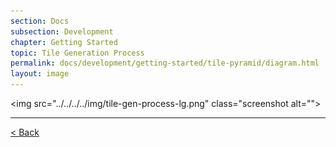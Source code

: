 ```yaml
---
section: Docs
subsection: Development
chapter: Getting Started
topic: Tile Generation Process
permalink: docs/development/getting-started/tile-pyramid/diagram.html
layout: image
---
```


<img src="../../../../img/tile-gen-process-lg.png" class="screenshot alt="">

---

[< Back](./#tile-gen-process)